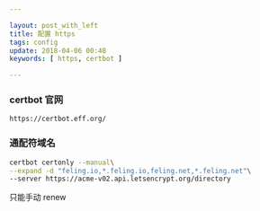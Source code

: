 ```yaml
---

layout: post_with_left
title: 配置 https
tags: config
update: 2018-04-06 00:48
keywords: [ https, certbot ]

---
```


### certbot 官网

`https://certbot.eff.org/`


### 通配符域名
```sh
certbot certonly --manual\
--expand -d "feling.io,*.feling.io,feling.net,*.feling.net"\
--server https://acme-v02.api.letsencrypt.org/directory
```

只能手动 renew 